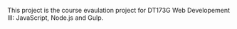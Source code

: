 This project is the course evaulation project for DT173G Web Developement III: JavaScript, Node.js and Gulp.
